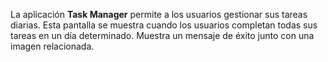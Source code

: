 La aplicación **Task Manager** permite a los usuarios gestionar sus tareas diarias. Esta pantalla se muestra cuando los usuarios completan todas sus tareas en un día determinado. Muestra un mensaje de éxito junto con una imagen relacionada.
